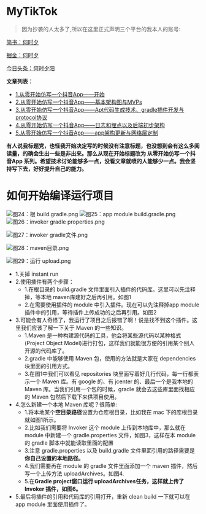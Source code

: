 # MyTikTok
>因为抄袭的人太多了,所以在这里正式声明三个平台的我本人的账号:

[简书：何时夕](https://www.jianshu.com/u/45661204c0d6)

[掘金：何时夕](https://juejin.im/user/5a74437bf265da4e896aa1ed/posts)

[今日头条：何时夕阳](https://www.toutiao.com/c/user/84868379568/)

**文章列表**：
- [1.从零开始仿写一个抖音App——开始](https://www.jianshu.com/p/e92bd896ac35)
- [2.从零开始仿写一个抖音App——基本架构图与MVPs](https://www.jianshu.com/p/3867f6cf4e82)
- [3.从零开始仿写一个抖音App——Apt代码生成技术、gradle插件开发与protocol协议](https://www.jianshu.com/p/f71cd4c91df8)
- [4.从零开始仿写一个抖音App——日志和埋点以及后端初步架构](https://www.jianshu.com/p/a957098fe9ea)
- [5.从零开始仿写一个抖音App——app架构更新与网络层定制](https://www.jianshu.com/p/c47eff0c57a7)

**有人说我标题党，也怪我开始决定写的时候没有注意标题，也没想到会有这么多阅读量，的确会生出一些是非出来。那么从现在开始标题改为 从零开始仿写一个抖音App 系列。希望技术讨论能够多一点，没看文章就喷的人能够少一点。我会坚持写下去，好好提升自己的能力。**

# 如何开始编译运行项目

![图24：根 build.gradle.png](https://user-gold-cdn.xitu.io/2018/8/28/1657fdafc9ccbffc?w=1222&h=598&f=png&s=99405)
![图25：app module build.gradle.png](https://user-gold-cdn.xitu.io/2018/8/28/1657fdafc8e816c2?w=842&h=554&f=png&s=99803)
![图26：invoker gradle properties.png](https://upload-images.jianshu.io/upload_images/2911038-e688d06e21d998b7.png?imageMogr2/auto-orient/strip%7CimageView2/2/w/1240)

![图27：invoker gradle文件.png](https://upload-images.jianshu.io/upload_images/2911038-214fa35eedeefae3.png?imageMogr2/auto-orient/strip%7CimageView2/2/w/1240)

![图28：maven目录.png](https://upload-images.jianshu.io/upload_images/2911038-6d59b8bbf590891e.png?imageMogr2/auto-orient/strip%7CimageView2/2/w/1240)

![图29：运行 upload.png](https://upload-images.jianshu.io/upload_images/2911038-e8a7a7775d65146e.png?imageMogr2/auto-orient/strip%7CimageView2/2/w/1240)

- 1.关掉 instant run
- 2.使用插件有两个步骤：
    + 1.在根目录的 build.gradle 文件里面引入插件的代码库。这里可以先注释掉，等本地 maven库建好之后再引用。如图1
    + 2.在需要使用插件的 module 中引入插件。现在可以先注释掉app module 插件中的引用，等待插件上传成功的之后再引用。如图2
- 3.可能会有人奇怪了，我运行了项目之后报错了啊！说是找不到这个插件。这里我们应该了解一下关于 Maven 的一些知识。
    + 1.Maven 是一种构建源代码的工具，他会将某些源代码以某种格式(Project Object Model)进行打包，这样我们就能很方便的引用某个别人开源的代码库了。
    + 2.gradle 中能够使用 Maven 包，使用的方法就是大家在 dependencies 块里面的引用方式。
    + 3.在图1中我们可以看见 repositories 块里面写着好几行代码，每一行都表示一个 Maven 库。有 google 的、有 jcenter 的、最后一个是我本地的 Maven 库。当我们引用一个包的时候，gradle 就会去这些库里面找相应的 Maven 包然后下载下来供项目使用。
- 4.怎么新建一个本地 Maven 库呢？很简单:
    + 1.将本地某个**空目录路径**设置为仓库根目录，比如我在 mac 下的库根目录就如图1所示。
    + 2.比如我们需要将 Invoker 这个 module 上传到本地库中，那么就在 module 中新建一个 gradle.properties 文件，如图3，这样在本 module 的 gradle 脚本中就能读取里面的配置
    + 3.注意 gradle.properties 以及 build.gradle 文件里面引用的路径需要是**你自己设置的本地路径。**
    + 4.我们需要再在 module 的 gradle 文件里面添加一个 maven 插件，然后写一个上传方法 uploadArchives。如图4.
    + 5.在**Gradle project窗口运行 uploadArchives任务，这样就上传了 Invoker 插件，如图6。**
- 5.最后将插件的引用和代码库的引用打开，重新 clean build 一下就可以在app module 里面使用插件了。



